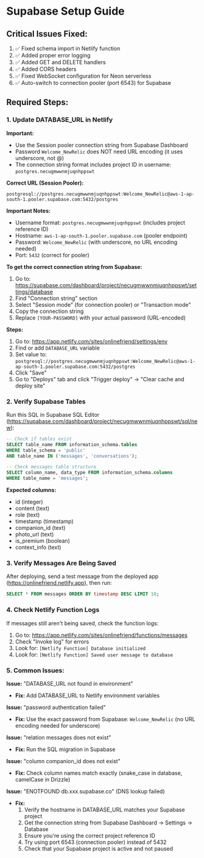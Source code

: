 # Supabase Setup Guide

## Critical Issues Fixed:
1. ✅ Fixed schema import in Netlify function
2. ✅ Added proper error logging
3. ✅ Added GET and DELETE handlers
4. ✅ Added CORS headers
5. ✅ Fixed WebSocket configuration for Neon serverless
6. ✅ Auto-switch to connection pooler (port 6543) for Supabase

## Required Steps:

### 1. Update DATABASE_URL in Netlify

**Important:** 
- Use the Session pooler connection string from Supabase Dashboard
- Password `Welcome_NewRelic` does NOT need URL encoding (it uses underscore, not @)
- The connection string format includes project ID in username: `postgres.necugmwwnmjuqnhppswt`

**Correct URL (Session Pooler):**
```
postgresql://postgres.necugmwwnmjuqnhppswt:Welcome_NewRelic@aws-1-ap-south-1.pooler.supabase.com:5432/postgres
```

**Important Notes:**
- Username format: `postgres.necugmwwnmjuqnhppswt` (includes project reference ID)
- Hostname: `aws-1-ap-south-1.pooler.supabase.com` (pooler endpoint)
- Password: `Welcome_NewRelic` (with underscore, no URL encoding needed)
- Port: `5432` (correct for pooler)

**To get the correct connection string from Supabase:**
1. Go to: https://supabase.com/dashboard/project/necugmwwnmjuqnhppswt/settings/database
2. Find "Connection string" section
3. Select "Session mode" (for connection pooler) or "Transaction mode"
4. Copy the connection string
5. Replace `[YOUR-PASSWORD]` with your actual password (URL-encoded)

**Steps:**
1. Go to: https://app.netlify.com/sites/onlinefriend/settings/env
2. Find or add `DATABASE_URL` variable
3. Set value to: `postgresql://postgres.necugmwwnmjuqnhppswt:Welcome_NewRelic@aws-1-ap-south-1.pooler.supabase.com:5432/postgres`
4. Click "Save"
5. Go to "Deploys" tab and click "Trigger deploy" → "Clear cache and deploy site"

### 2. Verify Supabase Tables

Run this SQL in Supabase SQL Editor (https://supabase.com/dashboard/project/necugmwwnmjuqnhppswt/sql/new):

```sql
-- Check if tables exist
SELECT table_name FROM information_schema.tables 
WHERE table_schema = 'public' 
AND table_name IN ('messages', 'conversations');

-- Check messages table structure
SELECT column_name, data_type FROM information_schema.columns 
WHERE table_name = 'messages';
```

**Expected columns:**
- id (integer)
- content (text)
- role (text)
- timestamp (timestamp)
- companion_id (text)
- photo_url (text)
- is_premium (boolean)
- context_info (text)

### 3. Verify Messages Are Being Saved

After deploying, send a test message from the deployed app (https://onlinefriend.netlify.app), then run:

```sql
SELECT * FROM messages ORDER BY timestamp DESC LIMIT 10;
```

### 4. Check Netlify Function Logs

If messages still aren't being saved, check the function logs:
1. Go to: https://app.netlify.com/sites/onlinefriend/functions/messages
2. Check "Invoke log" for errors
3. Look for: `[Netlify Function] Database initialized`
4. Look for: `[Netlify Function] Saved user message to database`

### 5. Common Issues:

**Issue:** "DATABASE_URL not found in environment"
- **Fix:** Add DATABASE_URL to Netlify environment variables

**Issue:** "password authentication failed"
- **Fix:** Use the exact password from Supabase: `Welcome_NewRelic` (no URL encoding needed for underscore)

**Issue:** "relation messages does not exist"
- **Fix:** Run the SQL migration in Supabase

**Issue:** "column companion_id does not exist"
- **Fix:** Check column names match exactly (snake_case in database, camelCase in Drizzle)

**Issue:** "ENOTFOUND db.xxx.supabase.co" (DNS lookup failed)
- **Fix:** 
  1. Verify the hostname in DATABASE_URL matches your Supabase project
  2. Get the connection string from Supabase Dashboard → Settings → Database
  3. Ensure you're using the correct project reference ID
  4. Try using port 6543 (connection pooler) instead of 5432
  5. Check that your Supabase project is active and not paused

